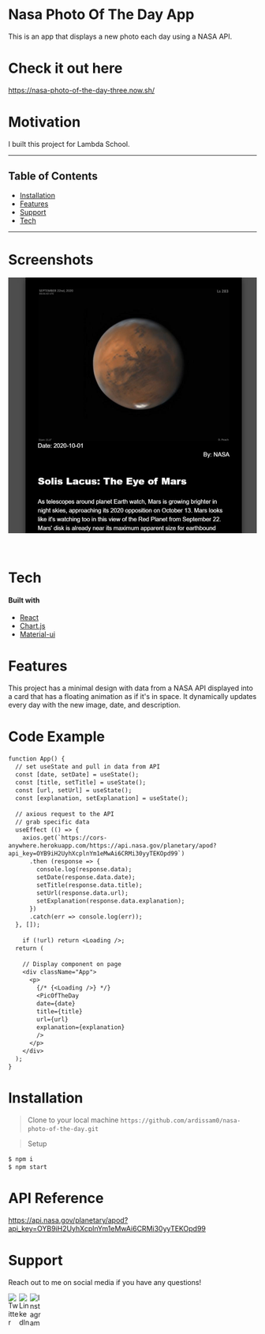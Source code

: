 # Nasa Photo Of The Day App
This is an app that displays a new photo each day using a NASA API.

# Check it out here
https://nasa-photo-of-the-day-three.now.sh/

# Motivation
I built this project for Lambda School. 

---

## Table of Contents

- [Installation](#installation)
- [Features](#features)
- [Support](#support)
- [Tech](#tech)

---

# Screenshots
![](src/img/nasaphotoimg.JPG)

<br />

# Tech

#### Built with
- [React][react]
- [Chart.js][chartjs]
- [Material-ui][material]

# Features
This project has a minimal design with data from a NASA API displayed into a card that has a floating animation as if it's in space. It dynamically updates every day with the new image, date, and description.

# Code Example
```
function App() {
  // set useState and pull in data from API
  const [date, setDate] = useState();
  const [title, setTitle] = useState();
  const [url, setUrl] = useState();
  const [explanation, setExplanation] = useState();

  // axious request to the API
  // grab specific data
  useEffect (() => {
    axios.get(`https://cors-anywhere.herokuapp.com/https://api.nasa.gov/planetary/apod?api_key=OYB9iH2UyhXcplnYm1eMwAi6CRMi30yyTEKOpd99`)
      .then (response => {
        console.log(response.data);
        setDate(response.data.date);
        setTitle(response.data.title);
        setUrl(response.data.url);
        setExplanation(response.data.explanation);
      })
      .catch(err => console.log(err));
  }, []);

    if (!url) return <Loading />;
  return (

    // Display component on page
    <div className="App">
      <p>
        {/* {<Loading />} */}
        <PicOfTheDay
        date={date}
        title={title}
        url={url}
        explanation={explanation}
        />
      </p>
    </div>
  );
}
  ```

# Installation

> Clone to your local machine
`https://github.com/ardissam0/nasa-photo-of-the-day.git`

> Setup
```
$ npm i
$ npm start
```

# API Reference
https://api.nasa.gov/planetary/apod?api_key=OYB9iH2UyhXcplnYm1eMwAi6CRMi30yyTEKOpd99

# Support
Reach out to me on social media if you have any questions!

[<img align="left" alt="Twitter" width="22px" src="https://cdn.jsdelivr.net/npm/simple-icons@v3/icons/twitter.svg" />][twitter]
[<img align="left" alt="LinkedIn" width="22px" src="https://cdn.jsdelivr.net/npm/simple-icons@v3/icons/linkedin.svg" />][linkedin]
[<img align="left" alt="Instagram" width="22px" src="https://cdn.jsdelivr.net/npm/simple-icons@v3/icons/instagram.svg" />][instagram]

[website]: https://samardis.com/
[twitter]: https://twitter.com/samuel_ardis
[instagram]: https://www.instagram.com/samuel.d.ardis/
[linkedin]: https://www.linkedin.com/in/samuel-ardis/
[react]: https://reactjs.org/
[chartjs]: https://www.chartjs.org/docs/latest/
[material]: https://material-ui.com/
